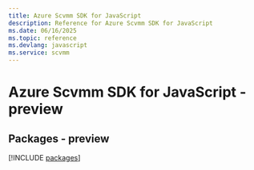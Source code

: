 ```yaml
---
title: Azure Scvmm SDK for JavaScript
description: Reference for Azure Scvmm SDK for JavaScript
ms.date: 06/16/2025
ms.topic: reference
ms.devlang: javascript
ms.service: scvmm
---
```

# Azure Scvmm SDK for JavaScript - preview
## Packages - preview
[!INCLUDE [packages](scvmm-index.md)]